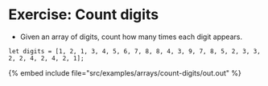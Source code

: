 # Exercise: Count digits

* Given an array of digits, count how many times each digit appears.

```
let digits = [1, 2, 1, 3, 4, 5, 6, 7, 8, 8, 4, 3, 9, 7, 8, 5, 2, 3, 3, 2, 2, 4, 2, 4, 2, 1];
```

{% embed include file="src/examples/arrays/count-digits/out.out" %}


